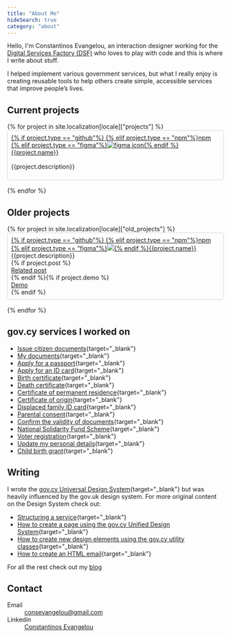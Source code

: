```yaml
---
title: "About Me"
hideSearch: true
category: "about"
---
```


Hello, I'm Constantinos Evangelou, an interaction designer working for the <a href="https://dsf.dmrid.gov.cy" target="_blank">Digital Services Factory (DSF)</a> who loves to play with code and this is where I write about stuff. 

I helped implement various government services, but what I really enjoy is creating reusable tools to help others create simple, accessible services that improve people’s lives.

## Current projects 

<div class="row" style=""> 
{% for project in site.localization[locale]["projects"] %}
<div class="govcy-col-6"> 
    <div style="padding: 0.5rem; border: 1px solid #d3d3d3; margin-bottom: 1rem; border-radius: 5px; /*min-height:150px*/"> 
        <a href="{{project.url}}" target="_blank">{% if project.type == "github"%}<i class="bi bi-github govcy-text-body"></i> {% elif project.type == "npm"%}<span class="govcy-text-body govcy-fw-bolder govcy-text-deco-none">npm</span> {% elif project.type == "figma"%}<img src="../img/figmaicon.png" aria-hidden="true" alt="figma icon" class="img-icon"/>{% endif %}{{project.name}}</a>
        <p style="margin-top: 1rem">{{project.description}}</p>
    </div>
</div>
{% endfor %}
</div>

## Older projects

<div class="row" style=""> 
{% for project in site.localization[locale]["old_projects"] %}
<div class="govcy-col-6"> 
    <div style="padding: 0.5rem; border: 1px solid #d3d3d3; margin-bottom: 1rem; border-radius: 5px; /*min-height:150px*/"> 
        <a href="{{project.url}}" target="_blank">{% if project.type == "github"%}<i class="bi bi-github govcy-text-body"></i> {% elif project.type == "npm"%}<span class="govcy-text-body govcy-fw-bolder govcy-text-deco-none">npm</span> {% elif project.type == "figma"%}<img src="../../img/figmaicon.png" aria-hidden="true" class="img-icon"/>{% endif %}{{project.name}}</a><div class="govcy-mt-1">{{project.description}}</div>{% if project.post %}<div class="govcy-mt-1"><a href="../blog/{{project.post}}">Related post</a></div>{% endif %}{% if project.demo %}<div class="govcy-mt-1"><a href="{{project.demo}}" target="_blank">Demo</a></div>{% endif %}
    </div>
</div>
{% endfor %}
</div>

## gov.cy services I worked on
- [Issue citizen documents](https://citizen-documents.staging.service.gov.cy/){target="_blank"}
- [My documents](https://citizen-documents.staging.service.gov.cy/Email/History/document){target="_blank"}
- [Apply for a passport](https://citizen-documents.staging.service.gov.cy/passport-certificate){target="_blank"}
- [Apply for an ID card](https://citizen-documents.staging.service.gov.cy/identity-certificate){target="_blank"}
- [Birth certificate](https://citizen-documents.staging.service.gov.cy/birth-certificate){target="_blank"}
- [Death certificate](https://citizen-documents.staging.service.gov.cy/death-certificate){target="_blank"}
- [Certificate of permanent residence](https://citizen-documents.staging.service.gov.cy/permanent-residence-certificate){target="_blank"}
- [Certificate of origin](https://citizen-documents.staging.service.gov.cy/student-origin){target="_blank"}
- [Displaced family ID card](https://citizen-documents.staging.service.gov.cy/refugee-id-certificate){target="_blank"}
- [Parental consent](https://citizen-documents.staging.service.gov.cy/parental-consent-info){target="_blank"}
- [Confirm the validity of documents](https://citizen-documents.staging.service.gov.cy/certificate-verification-info){target="_blank"}
- [National Solidarity Fund Scheme](https://national-solidarity-fund.service.gov.cy/){target="_blank"} 
- [Voter registration](https://voter-registration.service.gov.cy/){target="_blank"} 
- [Update my personal details](https://update-my-details.service.gov.cy/){target="_blank"} 
- [Child birth grant](https://child-birth-grant.service.gov.cy/){target="_blank"}

## Writing

I wrote the [gov.cy Universal Design System](https://gov-cy.github.io/govcy-design-system-docs/){target="_blank"} but was heavily influenced by the gov.uk design system. For more original content on the Design System check out:
- [Structuring a service](https://gov-cy.github.io/govcy-design-system-docs/patterns/service_structure/){target="_blank"}
- [How to create a page using the gov.cy Unified Design System](https://gov-cy.github.io/govcy-design-system-docs/guides/create_a_page/){target="_blank"}
- [How to create new design elements using the gov.cy utility classes](https://gov-cy.github.io/govcy-design-system-docs/guides/create_a_design_element/){target="_blank"}
- [How to create an HTML email](https://gov-cy.github.io/govcy-design-system-docs/guides/create_an_html_email/){target="_blank"}

For all the rest check out my [blog](../blog/)


## Contact
<dl>
    <dt>
        Email
    </dt>
    <dd>
        <a href="mailto:consevangelou@gmail.com">
        consevangelou@gmail.com
        </a>
    </dd>
    <dt>
        Linkedin
    </dt>
    <dd>
        <a href="https://www.linkedin.com/in/constantinosevangelou/" target="_blank">
        Constantinos Evangelou
        </a>
    </dd>
</dl>